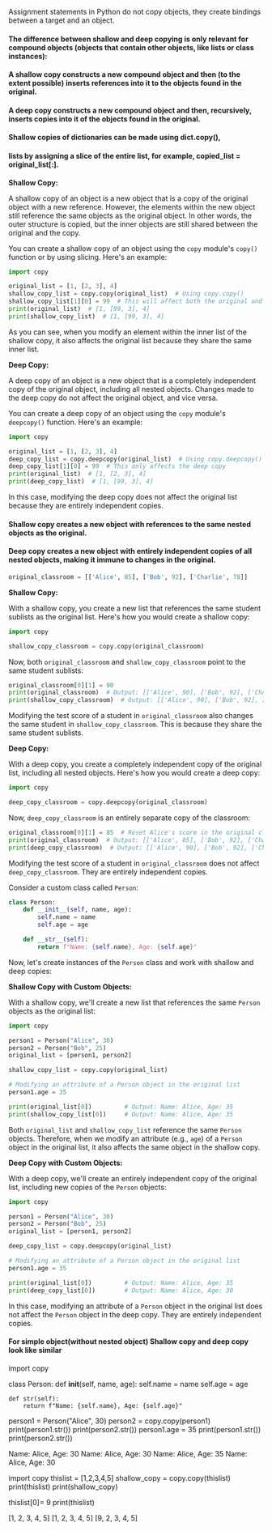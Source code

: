 Assignment statements in Python do not copy objects, they create bindings between a target and an object.

#### The difference between shallow and deep copying is only relevant for compound objects (objects that contain other objects, like lists or class instances):

#### A shallow copy constructs a new compound object and then (to the extent possible) inserts references into it to the objects found in the original.

#### A deep copy constructs a new compound object and then, recursively, inserts copies into it of the objects found in the original.

#### Shallow copies of dictionaries can be made using dict.copy(), 
#### lists by assigning a slice of the entire list, for example, copied_list = original_list[:].






**Shallow Copy:**

A shallow copy of an object is a new object that is a copy of the original object with a new reference. However, the elements within the new object still reference the same objects as the original object. In other words, the outer structure is copied, but the inner objects are still shared between the original and the copy.

You can create a shallow copy of an object using the `copy` module's `copy()` function or by using slicing. Here's an example:

```python
import copy

original_list = [1, [2, 3], 4]
shallow_copy_list = copy.copy(original_list)  # Using copy.copy()
shallow_copy_list[1][0] = 99  # This will affect both the original and the copy
print(original_list)  # [1, [99, 3], 4]
print(shallow_copy_list)  # [1, [99, 3], 4]
```

As you can see, when you modify an element within the inner list of the shallow copy, it also affects the original list because they share the same inner list.

**Deep Copy:**

A deep copy of an object is a new object that is a completely independent copy of the original object, including all nested objects. Changes made to the deep copy do not affect the original object, and vice versa.

You can create a deep copy of an object using the `copy` module's `deepcopy()` function. Here's an example:

```python
import copy

original_list = [1, [2, 3], 4]
deep_copy_list = copy.deepcopy(original_list)  # Using copy.deepcopy()
deep_copy_list[1][0] = 99  # This only affects the deep copy
print(original_list)  # [1, [2, 3], 4]
print(deep_copy_list)  # [1, [99, 3], 4]
```

In this case, modifying the deep copy does not affect the original list because they are entirely independent copies.












#### Shallow copy creates a new object with references to the same nested objects as the original.
#### Deep copy creates a new object with entirely independent copies of all nested objects, making it immune to changes in the original.

```python
original_classroom = [['Alice', 85], ['Bob', 92], ['Charlie', 78]]
```

**Shallow Copy:**

With a shallow copy, you create a new list that references the same student sublists as the original list. Here's how you would create a shallow copy:

```python
import copy

shallow_copy_classroom = copy.copy(original_classroom)
```

Now, both `original_classroom` and `shallow_copy_classroom` point to the same student sublists:

```python
original_classroom[0][1] = 90
print(original_classroom)  # Output: [['Alice', 90], ['Bob', 92], ['Charlie', 78]]
print(shallow_copy_classroom)  # Output: [['Alice', 90], ['Bob', 92], ['Charlie', 78]]
```

Modifying the test score of a student in `original_classroom` also changes the same student in `shallow_copy_classroom`. This is because they share the same student sublists.

**Deep Copy:**

With a deep copy, you create a completely independent copy of the original list, including all nested objects. Here's how you would create a deep copy:

```python
import copy

deep_copy_classroom = copy.deepcopy(original_classroom)
```

Now, `deep_copy_classroom` is an entirely separate copy of the classroom:

```python
original_classroom[0][1] = 85  # Reset Alice's score in the original classroom
print(original_classroom)  # Output: [['Alice', 85], ['Bob', 92], ['Charlie', 78]]
print(deep_copy_classroom)  # Output: [['Alice', 90], ['Bob', 92], ['Charlie', 78]]
```

Modifying the test score of a student in `original_classroom` does not affect `deep_copy_classroom`. They are entirely independent copies.








Consider a custom class called `Person`:

```python
class Person:
    def __init__(self, name, age):
        self.name = name
        self.age = age

    def __str__(self):
        return f"Name: {self.name}, Age: {self.age}"
```

Now, let's create instances of the `Person` class and work with shallow and deep copies:

**Shallow Copy with Custom Objects:**

With a shallow copy, we'll create a new list that references the same `Person` objects as the original list:

```python
import copy

person1 = Person("Alice", 30)
person2 = Person("Bob", 25)
original_list = [person1, person2]

shallow_copy_list = copy.copy(original_list)

# Modifying an attribute of a Person object in the original list
person1.age = 35

print(original_list[0])         # Output: Name: Alice, Age: 35
print(shallow_copy_list[0])     # Output: Name: Alice, Age: 35
```

Both `original_list` and `shallow_copy_list` reference the same `Person` objects. Therefore, when we modify an attribute (e.g., `age`) of a `Person` object in the original list, it also affects the same object in the shallow copy.

**Deep Copy with Custom Objects:**

With a deep copy, we'll create an entirely independent copy of the original list, including new copies of the `Person` objects:

```python
import copy

person1 = Person("Alice", 30)
person2 = Person("Bob", 25)
original_list = [person1, person2]

deep_copy_list = copy.deepcopy(original_list)

# Modifying an attribute of a Person object in the original list
person1.age = 35

print(original_list[0])         # Output: Name: Alice, Age: 35
print(deep_copy_list[0])        # Output: Name: Alice, Age: 30
```

In this case, modifying an attribute of a `Person` object in the original list does not affect the `Person` object in the deep copy. They are entirely independent copies.







#### For simple object(without nested object) Shallow copy and deep copy look like similar

import copy

class Person:
    def __init__(self, name, age):
        self.name = name
        self.age = age

    def str(self):
        return f"Name: {self.name}, Age: {self.age}"

person1 = Person("Alice", 30)
person2 = copy.copy(person1)
print(person1.str())
print(person2.str())
person1.age = 35
print(person1.str())
print(person2.str())

Name: Alice, Age: 30
Name: Alice, Age: 30
Name: Alice, Age: 35
Name: Alice, Age: 30




import copy
thislist = [1,2,3,4,5]
shallow_copy = copy.copy(thislist)
print(thislist)
print(shallow_copy)

thislist[0]= 9
print(thislist)

[1, 2, 3, 4, 5]
[1, 2, 3, 4, 5]
[9, 2, 3, 4, 5]
